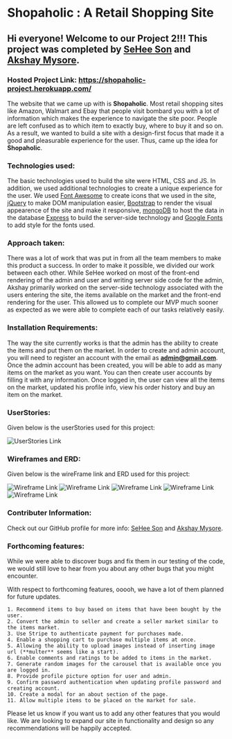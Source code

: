 # Shopaholic : A Retail Shopping Site

## Hi everyone! Welcome to our Project 2!!! This project was completed by [SeHee Son](https://git.generalassemb.ly/seheesf88) and [Akshay Mysore](https://git.generalassemb.ly/AkshayMysore).



### Hosted Project Link: https://shopaholic-project.herokuapp.com/

The website that we came up with is **Shopaholic**. Most retail shopping sites like Amazon, Walmart and Ebay that people visit bombard you with a lot of information which makes the experience to navigate the site poor. People are left confused as to which item to exactly buy, where to buy it and so on. As a result, we wanted to build a site with a design-first focus that made it a good and pleasurable experience for the user. Thus, came up the idea for **Shopaholic**.  


### Technologies used:

The basic technologies used to build the site were HTML, CSS and JS. In addition, we used additional technologies to create a unique experience for the user. We used [Font Awesome](https://fontawesome.com/) to create icons that we used in the site, [jQuery](https://jquery.com/) to make DOM manipulation easier, [Bootstrap](https://getbootstrap.com/) to render the visual appearence of the site and make it responsive, [mongoDB](https://www.mongodb.com/) to host the data in the database [Express](https://expressjs.com/) to build the server-side technology and [Google Fonts](https://fonts.google.com/) to add style for the fonts used.  

### Approach taken:

There was a lot of work that was put in from all the team members to make this product a success. In order to make it possible, we divided our work between each other. While SeHee worked on most of the front-end rendering of the admin and user and writing server side code for the admin, Akshay primarily worked on the server-side technology associated with the users entering the site, the items available on the market and the front-end rendering for the user. This allowed us to complete our MVP much sooner as expected as we were able to complete each of our tasks relatively easily.

### Installation Requirements:

The way the site currently works is that the admin has the ability to create the items and put them on the market. In order to create and admin account, you will need to register an account with the email as **admin@gmail.com**. Once the admin account has been created, you will be able to add as many items on the market as you want. You can then create user accounts by filling it with any information. Once logged in, the user can view all the items on the market, updated his profile info, view his order history and buy an item on the market. 

### UserStories:

Given below is the userStories used for this project:

![UserStories Link](https://github.com/Akshay199456/Project-2/blob/master/public/extra/userStories.png) 

### Wireframes and ERD:

Given below is the wireFrame link and ERD used for this project:

![Wireframe Link](https://github.com/Akshay199456/Project-2/blob/master/public/extra/1.jpg)
![Wireframe Link](https://github.com/Akshay199456/Project-2/blob/master/public/extra/2.jpg)
![Wireframe Link](https://github.com/Akshay199456/Project-2/blob/master/public/extra/3.jpg)
![Wireframe Link](https://github.com/Akshay199456/Project-2/blob/master/public/extra/4.jpg)
![Wireframe Link](https://github.com/Akshay199456/Project-2/blob/master/public/extra/ERD.jpg)


### Contributer Information:

Check out our GitHub profile for more info: [SeHee Son](https://git.generalassemb.ly/seheesf88) and [Akshay Mysore](https://git.generalassemb.ly/AkshayMysore).



### Forthcoming features:

While we were able to discover bugs and fix them in our testing of the code, we would still love to hear from you about any other bugs that you might encounter.

With respect to forthcoming features, ooooh, we have a lot of them planned for future updates. 

	1. Recommend items to buy based on items that have been bought by the user.
	2. Convert the admin to seller and create a seller market similar to the items market.
	3. Use Stripe to authenticate payment for purchases made.
	4. Enable a shopping cart to purchase multiple items at once.
	5. Allowing the ability to upload images instead of inserting image url (**multer** seems like a start).
	6. Enable comments and ratings to be added to items in the market.
	7. Generate random images for the carousel that is available once you are logged in.
	8. Provide profile picture option for user and admin. 
	9. Confirm password authentication when updating profile password and creating account.
	10. Create a modal for an about section of the page.
	11. Allow multiple items to be placed on the market for sale.

Please let us know if you want us to add any other features that you would like. We are looking to expand our site in functionality and design so any recommendations will be happily accepted.
